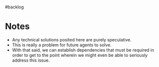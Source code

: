 #backlog 


# Notes
- Any technical solutions posited here are purely speculative.
- This is really a problem for future agents to solve.
- With that said, we can establish dependencies that must be required in order to get to the point wherein we might even be able to seriously address this issue.

